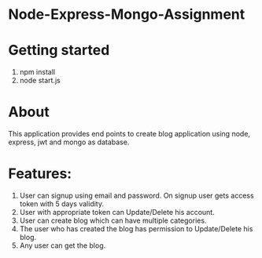 # Node-Express-Mongo-Assignment

# Getting started
1. npm install
2. node start.js

# About

This application provides end points to create blog application using node, express, jwt and mongo as database. 

# Features:

1. User can signup using email and password. On signup user gets access token with 5 days validity.
2. User with appropriate token can Update/Delete his account.
3. User can create blog which can have multiple categories.
4. The user who has created the blog has permission to Update/Delete his blog.
5. Any user can get the blog.




